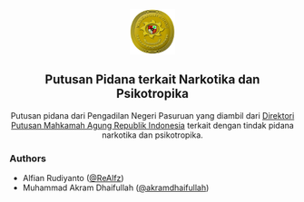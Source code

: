 <!-- PROJECT LOGO -->
<br />
<div align="center">
  <a href="https://github.com/ReAlfz/Dataset-Narkotika_160_184">
    <img src="images/MA_logo.png" alt="Logo" width="80" height="80">
  </a>

<h2 align="center">Putusan Pidana terkait Narkotika dan Psikotropika </h2>

  <p align="center">
    Putusan pidana dari Pengadilan Negeri Pasuruan yang diambil dari <a href="https://putusan3.mahkamahagung.go.id/">Direktori Putusan Mahkamah Agung Republik Indonesia</a> terkait dengan tindak pidana narkotika dan psikotropika.
  </p>
</div>

### Authors
- Alfian Rudiyanto ([@ReAlfz](https://www.github.com/ReAlfz))
- Muhammad Akram Dhaifullah ([@akramdhaifullah](https://www.github.com/akramdhaifullah))



